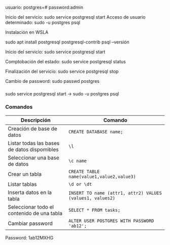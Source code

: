 usuario: postgres=#
password:admin

Inicio del servicio: sudo service postgresql start
Acceso de usuario determinado: sudo -u postgres psql

Instalación en WSLA

sudo apt install postgresql postgresql-contrib
psql –versión

Inicio del servicio: sudo service postgresql start

Comptobación del estado: sudo service postgresql status

Finalización del servicio:  sudo service postgresql stop

Cambio de password: sudo passwd postgres

##### 

sudo service postgresql start -> sudo -u postgres psql


### Comandos 
|Descripción | Comando | 
| -- | -- |
|Creación de base de datos | `CREATE DATABASE name;` | 
|Listar todas las bases de datos dispomibles | `\l` |
| Seleccionar una base de datos | `\c name` |
| Crear un tabla | `CREATE TABLE name(value1,value2,value3)`|
| Listar tablas | `\d or \dt` |
| Inserta datos en la tabla | `INSERT TO name (attr1, attr2) VALUES (values1, values2)` |
| Seleccionar todo el contenido de una tabla | `SELECT * FROM tasks;`| 
| Cambiar password | `ALTER USER POSTGRES WITH PASSWORD 'ab12';`|

Password: 1ab12MXHG